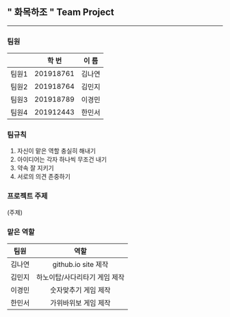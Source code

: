 ## " 화목하조 " Team Project
--------------------------

### 팀원
|        | 학  번 | 이  름 |
|  :--:  |  :--:  |  :--:  |
|  팀원1 | 201918761 | 김나연 |
|  팀원2 | 201918764 | 김민지 |
|  팀원3 | 201918789 | 이경민 |
|  팀원4 | 201912443 | 한민서 |

### 팀규칙
1. 자신이 맡은 역할 충실히 해내기
2. 아이디어는 각자 하나씩 무조건 내기
3. 약속 잘 지키기
4. 서로의 의견 존중하기

### 프로젝트 주제

(주제) 

### 맡은 역할
| 팀원|       역할       |
| :--:|       :--:       |
|   김나연 |         github.io site 제작         |
|   김민지 |          하노이탑/사다리타기 게임 제작        |
|   이경민 |      숫자맞추기 게임 제작             |
|   한민서 |        가위바위보 게임 제작          |
